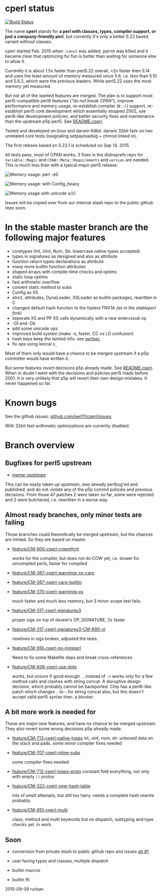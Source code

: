 # cperl status

[![Build Status](https://travis-ci.org/perl11/cperl.svg?branch=master)](https://travis-ci.org/perl11/cperl)

The name **cperl** stands for **a perl with classes, types, compiler
support, or just a company-friendly perl**, but currently it's only a
better 5.22 based variant without classes.

cperl started Feb. 2015 when `:const` was added, parrot was killed and
it became clear that optimizing for fun is better than waiting for
someone else to allow it.

Currently it is about 1.5x faster than perl5.22 overall, >2x faster
then 5.14 and uses the least amount of memory measured since 5.6,
i.e. less than 5.10 and 5.6.2, which were the previous leaders. While
perl5.22 uses the most memory yet measured.

But not all of the wanted features are merged.  The plan is to support
most perl5-compatible perl6 features (*"do not break CPAN"*), improve
performance and memory usage, re-establish compiler (`B::C`) support,
re-establish perl5 core development which essentially stopped 2002,
use perl6-like development policies, and better security fixes and
maintenance than the upstream p5p perl5. See [README.cperl](perlcperl.html).

Tested and developed on linux and darwin 64bit. darwin 32bit fails
on two unrelated core tests (issignaling setpayloadsig + chmod linked in).

The first release based on 5.22.1 is scheduled on Sep 14. 2015.

All tests pass, most of CPAN works, 3 fixes in the distroprefs repo
for `Variable::Magic` and `CPAN::Meta::Requirements` and `version` are needed.
This is much less than with a typical major perl5 release.

![Memory usage: perl -e0](cperl-m0.png)

![Memory usage: with Config_heavy](cperl-p0.png)

![Memory usage with unicode s///i](cperl-p1.png)

Issues will be copied over from our internal stash repo to the public
github repo soon.

# In the stable master branch are the following major features

* coretypes (Int, UInt, Num, Str. lowercase native types accepted)
* types in signatures as designed and also as attribute
* function return types declarations as attribute
* many more builtin function attributes
* shaped arrays with compile-time checks and optims
* static loop optims
* fast arithmetic overflow
* convert static method to subs
* Config as XS
* strict, attributes, DynaLoader, XSLoader as builtin packages, rewritten in C
* changed default hash function to the fastest FNV1A *(as in the stableperl fork)*
* seperate XS and PP XS calls dynamically with a new enterxssub op
* -DI and -Dk
* add some unicode ops
* improved build system (make -s, faster, CC vs LD confusion)
* hash keys keep the tainted info. see [perlsec](http://perldoc.perl.org/perlsec.html#Taint-mode)
* fix ops using lexical `$_`

Most of them only would have a chance to be merged upstream if a
p5p committer would have written it.

But some features revert decisions p5p already made. See [README.cperl](perlcperl.html).
When in doubt I went with the decisions and policies perl5 made
before 2001. It is very unlikely that p5p will revert their own design
mistakes. It never happened so far.

# Known bugs

See the github issues: [github.com/perl11/cperl/issues](http://github.com/perl11/cperl/issues)

With 32bit fast-arithmetic optimizations are currently disabled.

# Branch overview

## Bugfixes for perl5 upstream

* [merge-upstream](http://github.com/perl11/cperl/commits/merge-upstream)

This can be easily taken up upstream, was already perlbug'ed and
published, and do not violate any of the p5p commit policies and
previous decisions.  From those 47 patches 2 were taken so far, some
were rejected and 2 were butchered, i.e. rewritten in a worse way.

## Almost ready branches, only minor tests are failing

Those branches could theoretically be merged upstream, but the chances
are limited. So they are based on master.

* [feature/CM-600-cperl-cowrefcnt](http://github.com/perl11/cperl/commits/feature/CM-600-cperl-cowrefcnt)

  works for the compiler, but does not do COW yet, i.e. slower for
  uncompiled perls, faster for compiled.

* [feature/CM-367-cperl-warnings-xs-carp](http://github.com/perl11/cperl/commits/feature/CM-367-cperl-warnings-xs-carp)
* [feature/CM-367-cperl-carp-builtin](http://github.com/perl11/cperl/commits/feature/CM-367-cperl-carp-builtin)
* [feature/CM-370-cperl-warnings-xs](http://github.com/perl11/cperl/commits/feature/CM-370-cperl-warnings-xs)

  much faster and much less memory, but 3 minor scope test fails.

* [feature/CM-317-cperl-signatures3](http://github.com/perl11/cperl/commits/feature/CM-317-cperl-signatures3)

  proper sigs on top of davem's OP_SIGNATURE, 2x faster

* [feature/CM-317-cperl-signatures3-CM-690-nl](http://github.com/perl11/cperl/commits/feature/CM-317-cperl-signatures3-CM-690-nl)

  newlines in sigs broken, adjusted the tests.

* [feature/CM-916-cperl-no-miniperl](http://github.com/perl11/cperl/commits/feature/CM-916-cperl-no-miniperl)

  Need to fix some Makefile deps and break cross-references

* [feature/CM-626-cperl-use-dots](http://github.com/perl11/cperl/commits/feature/CM-626-cperl-use-dots)

  works, but unsure if good enough. `.` instead of `->` works only for
  a few method calls and clashes with string concat. A disruptive
  design decision, which probably cannot be backported. Chip has a
  perl6-like patch which changes `.` to `~` for string concat also,
  but this doesn't accept valid perl5 syntax then. a blocker.

## A bit more work is needed for

These are major new features, and have no chance to be merged upstream.
They also revert some wrong decisions p5p already made.

* [feature/CM-713-cperl-native-types](http://github.com/perl11/cperl/commits/feature/CM-713-cperl-native-types)
  int, uint, num, str. unboxed data on the stack and pads. some minor compiler fixes needed

* [feature/CM-707-cperl-inline-subs](http://github.com/perl11/cperl/commits/feature/CM-707-cperl-inline-subs)

  some compiler fixes needed

* [feature/CM-712-cperl-types-proto](http://github.com/perl11/cperl/commits/feature/CM-712-cperl-types-proto)
  constant fold everything, not only with empty `()` protos

* [feature/CM-322-cperl-new-hash-table](http://github.com/perl11/cperl/commits/feature/CM-322-cperl-new-hash-table)

  lots of small attempts, but still too hairy. needs a complete hash rewrite probably.

* [feature/CM-910-cperl-multi](http://github.com/perl11/cperl/commits/feature/CM-910-cperl-multi)

  class, method and multi keywords but no dispatch, subtyping and type checks yet. in work.

## Soon

* conversion from private stash to public github repo and issues [gh #1](https://github.com/perl11/cperl/issues/1)

* user facing types and classes, multiple dispatch

* builtin macros

* builtin ffi

2015-09-09 rurban

